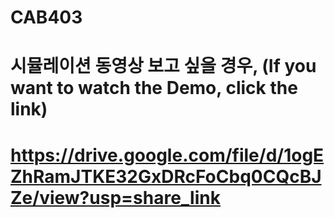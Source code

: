 # CAB403
# 시뮬레이션 동영상 보고 싶을 경우, (If you want to watch the Demo, click the link)
# https://drive.google.com/file/d/1ogEZhRamJTKE32GxDRcFoCbq0CQcBJZe/view?usp=share_link
